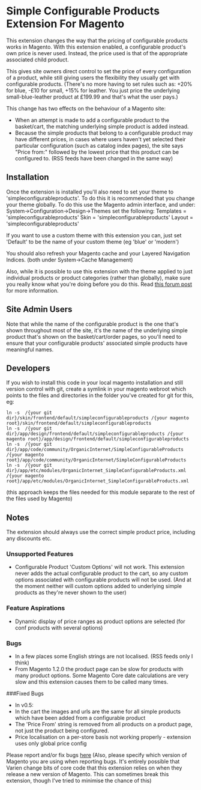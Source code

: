 Simple Configurable Products Extension For Magento
==================================================

This extension changes the way that the pricing of configurable products works in Magento.
With this extension enabled, a configurable product's own price is never used. Instead, the price used is that of the appropriate associated child product.

This gives site owners direct control to set the price of every configuration of a product, while still giving users the flexibility they usually get with configurable products.
(There's no more having to set rules such as: +20% for blue, -£10 for small, +15% for leather. You just price the underlying small-blue-leather product at £199.99 and that's what the user pays.)


This change has two effects on the behaviour of a Magento site:

* When an attempt is made to add a configurable product to the basket/cart, the matching underlying simple product is added instead.
* Because the simple products that belong to a configurable product may have different prices, in cases where users haven't yet selected their particular configuration (such as catalog index pages), the site says "Price from:" followed by the lowest price that this product can be configured to. (RSS feeds have been changed in the same way)



Installation
------------

Once the extension is installed you'll also need to set your theme to 'simpleconfigurableproducts'.
To do this it is recommended that you change your theme globally. To do this use the Magento admin interface, and under: System->Configuration->Design->Themes set the following:
Templates = 'simpleconfigurableproducts'
Skin = 'simpleconfigurableproducts'
Layout = 'simpleconfigurableproducts'

If you want to use a custom theme with this extension you can, just set 'Default' to be the name of your custom theme (eg 'blue' or 'modern')

You should also refresh your Magento cache and your Layered Navigation Indices. (both under System->Cache Management)


Also, while it is possible to use this extension with the theme applied to just individual products or product categories (rather than globally), make sure you really know what you're doing before you do this.  Read [this forum post](http://www.magentocommerce.com/boards/viewreply/80059/) for more information.



Site Admin Users
----------------

Note that while the name of the configurable product is the one that's shown throughout most of the site, it's the name of the underlying simple product that's shown on the basket/cart/order pages, so you'll need to ensure that your configurable products' associated simple products have meaningful names.


Developers
----------

If you wish to install this code in your local magento installation and still version control with git, create a symlink in your magento webroot which points to the files and directories in the folder you've created for git for this, eg:

    ln -s  /{your git dir}/skin/frontend/default/simpleconfigurableproducts /{your magento root}/skin/frontend/default/simpleconfigurableproducts
    ln -s  /{your git dir}/app/design/frontend/default/simpleconfigurableproducts /{your magento root}/app/design/frontend/default/simpleconfigurableproducts
    ln -s  /{your git dir}/app/code/community/OrganicInternet/SimpleConfigurableProducts /{your magento root}/app/code/community/OrganicInternet/SimpleConfigurableProducts
    ln -s  /{your git dir}/app/etc/modules/OrganicInternet_SimpleConfigurableProducts.xml /{your magento root}/app/etc/modules/OrganicInternet_SimpleConfigurableProducts.xml

(this approach keeps the files needed for this module separate to the rest of the files used by Magento)



Notes
-----

The extension should always use the correct simple product price, including any discounts etc.

### Unsupported Features
* Configurable Product 'Custom Options' will not work. This extension never adds the actual configurable product to the cart, so any custom options associated with configurable products will not be used. (And at the moment neither will custom options added to underlying simple products as they're never shown to the user)

### Feature Aspirations
* Dynamic display of price ranges as product options are selected (for conf products with several options)

### Bugs
* In a few places some English strings are not localised. (RSS feeds only I think)
* From Magento 1.2.0 the product page can be slow for products with many product options. Some Magento Core date calculations are very slow and this extension causes them to be called many times.

###Fixed Bugs
* In v0.5:
* In the cart the images and urls are the same for all simple products which have been added from a configurable product
* The 'Price From' string is removed from all products on a product page, not just the product being configured.
* Price localisation on a per-store basis not working properly - extension uses only global price config



Please report and/or fix bugs [here](http://www.magentocommerce.com/boards/viewchild/11415/)
(Also, please specify which version of Magento you are using when reporting bugs. It's entirely possible that Varien change bits of core code that this extension relies on when they release a new version of Magento. This can sometimes break this extension, though I've tried to minimise the chance of this)
